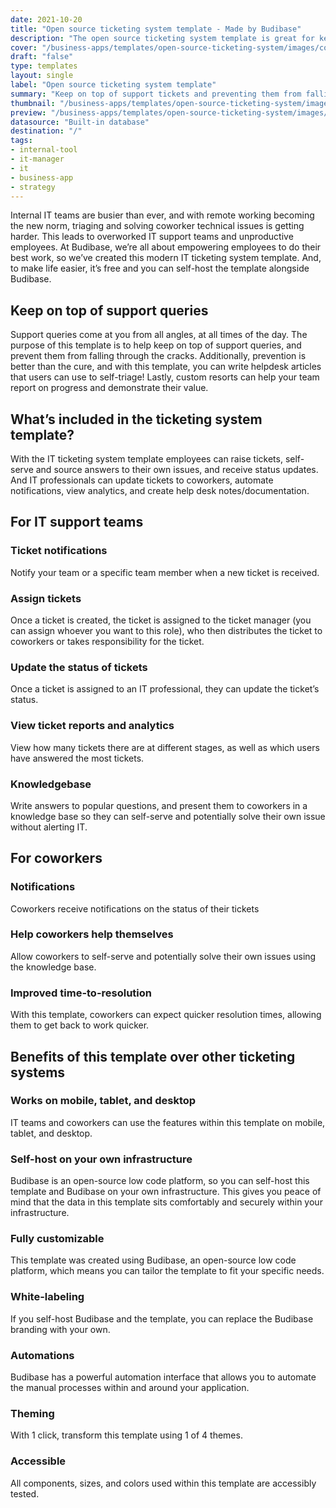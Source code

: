 ```yaml
---
date: 2021-10-20
title: "Open source ticketing system template - Made by Budibase"
description: "The open source ticketing system template is great for keeping on top of support tickets and preventing them from falling through the cracks."
cover: "/business-apps/templates/open-source-ticketing-system/images/cover.png"
draft: "false"
type: templates
layout: single
label: "Open source ticketing system template"
summary: "Keep on top of support tickets and preventing them from falling through the cracks."
thumbnail: "/business-apps/templates/open-source-ticketing-system/images/thumbnail.webp"
preview: "/business-apps/templates/open-source-ticketing-system/images/preview.gif"
datasource: "Built-in database"
destination: "/"
tags:
- internal-tool
- it-manager
- it
- business-app
- strategy
---
```




Internal IT teams are busier than ever, and with remote working becoming the new norm, triaging and solving coworker technical issues is getting harder. This leads to overworked IT support teams and unproductive employees. At Budibase, we’re all about empowering employees to do their best work, so we’ve created this modern IT ticketing system template. And, to make life easier, it’s free and you can self-host the template alongside Budibase.

## Keep on top of support queries

Support queries come at you from all angles, at all times of the day. The purpose of this template is to help keep on top of support queries, and prevent them from falling through the cracks. Additionally, prevention is better than the cure, and with this template, you can write helpdesk articles that users can use to self-triage! Lastly, custom resorts can help your team report on progress and demonstrate their value.

## What’s included in the ticketing system template?

With the IT ticketing system template employees can raise tickets, self-serve and source answers to their own issues, and receive status updates. And IT professionals can update tickets to coworkers, automate notifications, view analytics, and create help desk notes/documentation.

## For IT support teams

### Ticket notifications

Notify your team or a specific team member when a new ticket is received.

### Assign tickets

Once a ticket is created, the ticket is assigned to the ticket manager (you can assign whoever you want to this role), who then distributes the ticket to coworkers or takes responsibility for the ticket.

### Update the status of tickets

Once a ticket is assigned to an IT professional, they can update the ticket’s status. 

### View ticket reports and analytics

View how many tickets there are at different stages, as well as which users have answered the most tickets.

### Knowledgebase

Write answers to popular questions, and present them to coworkers in a knowledge base so they can self-serve and potentially solve their own issue without alerting IT.

## For coworkers

### Notifications

Coworkers receive notifications on the status of their tickets

### Help coworkers help themselves

Allow coworkers to self-serve and potentially solve their own issues using the knowledge base. 

### Improved time-to-resolution 

With this template, coworkers can expect quicker resolution times, allowing them to get back to work quicker.

## Benefits of this template over other ticketing systems

### Works on mobile, tablet, and desktop

IT teams and coworkers can use the features within this template on mobile, tablet, and desktop.

### Self-host on your own infrastructure

Budibase is an open-source low code platform, so you can self-host this template and Budibase on your own infrastructure. This gives you peace of mind that the data in this template sits comfortably and securely within your infrastructure.

### Fully customizable

This template was created using Budibase, an open-source low code platform, which means you can tailor the template to fit your specific needs.

### White-labeling

If you self-host Budibase and the template, you can replace the Budibase branding with your own.

### Automations

Budibase has a powerful automation interface that allows you to automate the manual processes within and around your application. 

### Theming

With 1 click, transform this template using 1 of 4 themes.

### Accessible

All components, sizes, and colors used within this template are accessibly tested.
